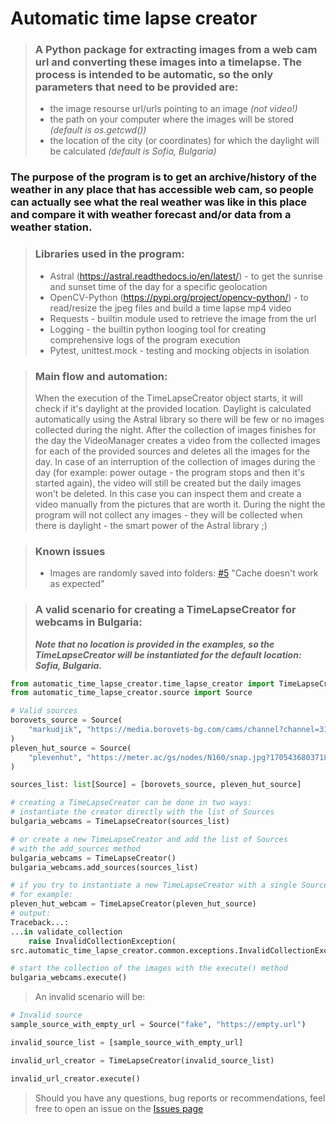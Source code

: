 # Automatic time lapse creator

> ### A Python package for extracting images from a web cam url and converting these images into a timelapse. The process is intended to be automatic, so the only parameters that need to be provided are:
> - the image resourse url/urls pointing to an image *(not video!)*
> - the path on your computer where the images will be stored *(default is os.getcwd())*
> - the location of the city (or coordinates) for which the daylight will be calculated *(default is Sofia, Bulgaria)*

### The purpose of the program is to get an archive/history of the weather in any place that has accessible web cam, so people can actually see what the real weather was like in this place and compare it with weather forecast and/or data from a weather station.

> ### Libraries used in the program:
> - Astral (https://astral.readthedocs.io/en/latest/) - to get the 
sunrise and sunset time of the day for a specific geolocation
> - OpenCV-Python (https://pypi.org/project/opencv-python/) - to 
read/resize the jpeg files and build a time lapse mp4 video
> - Requests - builtin module used to retrieve the image from the url
> - Logging - the builtin python looging tool for creating comprehensive 
logs of the program execution
> - Pytest, unittest.mock - testing and mocking objects in isolation

> ### Main flow and automation:
> When the execution of the TimeLapseCreator object starts, it will check if it's daylight at the provided location. Daylight is calculated automatically using the Astral library so there will be few or no images collected during the night. After the collection of images finishes for the day the VideoManager creates a video from the collected images for each of the provided sources and deletes all the images for the day. In case of an interruption of the collection of images during the day (for example: power outage - the program stops and then it's started again), the video will still be created but the daily images won't be deleted. In this case you can inspect them and create a video manually from the pictures that are worth it.
> During the night the program will not collect any images - they will be collected when there is daylight - the smart power of the Astral library ;)

> ### Known issues
> - Images are randomly saved into folders: [#5](https://github.com/kokoeverest/Automatic-time-lapse-creator/issues/5) "Cache doesn't work as expected"

> ### A valid scenario for creating a TimeLapseCreator for webcams in Bulgaria:
> ***Note that no location is provided in the examples, so the TimeLapseCreator will be instantiated for the default location: Sofia, Bulgaria.***
```python
from automatic_time_lapse_creator.time_lapse_creator import TimeLapseCreator
from automatic_time_lapse_creator.source import Source

# Valid sources
borovets_source = Source(
    "markudjik", "https://media.borovets-bg.com/cams/channel?channel=31"
)
pleven_hut_source = Source(
    "plevenhut", "https://meter.ac/gs/nodes/N160/snap.jpg?1705436803718"
)

sources_list: list[Source] = [borovets_source, pleven_hut_source]

# creating a TimeLapseCreator can be done in two ways:
# instantiate the creator directly with the list of Sources
bulgaria_webcams = TimeLapseCreator(sources_list)

# or create a new TimeLapseCreator and add the list of Sources
# with the add_sources method
bulgaria_webcams = TimeLapseCreator()
bulgaria_webcams.add_sources(sources_list)

# if you try to instantiate a new TimeLapseCreator with a single Source, it will raise an InvalidCollectionException
# for example:
pleven_hut_webcam = TimeLapseCreator(pleven_hut_source)
# output:
Traceback...:
...in validate_collection
    raise InvalidCollectionException(
src.automatic_time_lapse_creator.common.exceptions.InvalidCollectionException: Only list, tuple or set collections are allowed!

# start the collection of the images with the execute() method
bulgaria_webcams.execute()
```

> An invalid scenario will be:
```python
# Invalid source
sample_source_with_empty_url = Source("fake", "https://empty.url")

invalid_source_list = [sample_source_with_empty_url]

invalid_url_creator = TimeLapseCreator(invalid_source_list)

invalid_url_creator.execute()
```

> Should you have any questions, bug reports or recommendations, feel free to open an issue on
 the [Issues page](https://github.com/kokoeverest/Automatic-time-lapse-creator/issues)